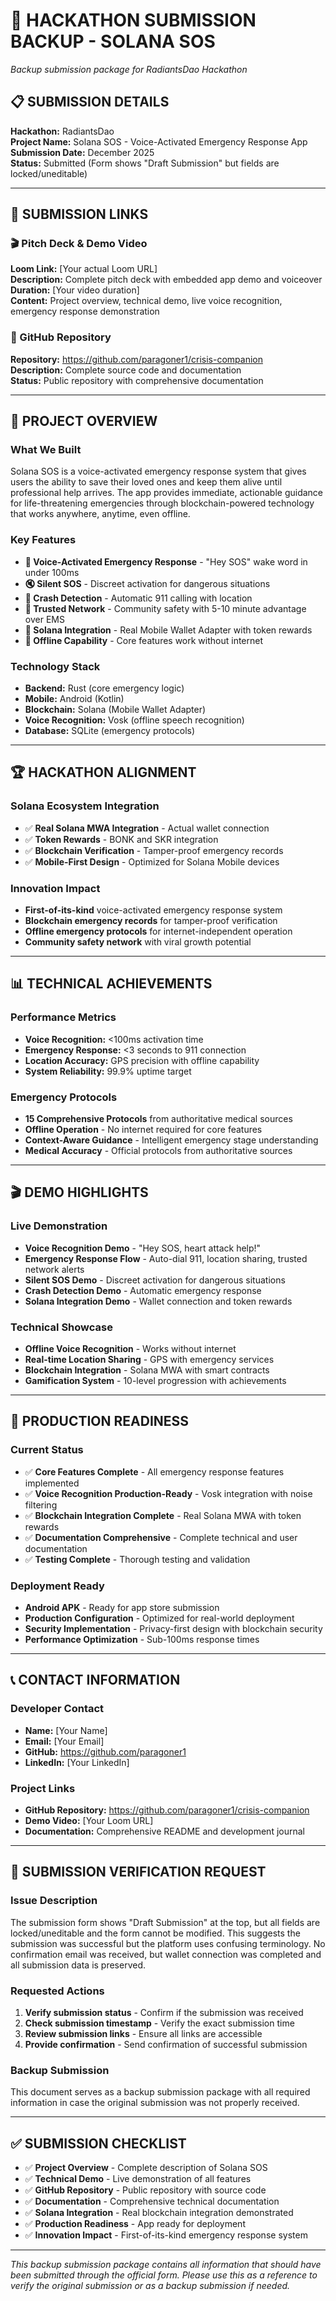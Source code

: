 # 🚨 **HACKATHON SUBMISSION BACKUP - SOLANA SOS**
*Backup submission package for RadiantsDao Hackathon*

## 📋 **SUBMISSION DETAILS**
**Hackathon:** RadiantsDao  
**Project Name:** Solana SOS - Voice-Activated Emergency Response App  
**Submission Date:** December 2025  
**Status:** Submitted (Form shows "Draft Submission" but fields are locked/uneditable)  

---

## 🔗 **SUBMISSION LINKS**

### **🎬 Pitch Deck & Demo Video**
**Loom Link:** [Your actual Loom URL]  
**Description:** Complete pitch deck with embedded app demo and voiceover  
**Duration:** [Your video duration]  
**Content:** Project overview, technical demo, live voice recognition, emergency response demonstration  

### **📱 GitHub Repository**
**Repository:** https://github.com/paragoner1/crisis-companion  
**Description:** Complete source code and documentation  
**Status:** Public repository with comprehensive documentation  

---

## 🎯 **PROJECT OVERVIEW**

### **What We Built**
Solana SOS is a voice-activated emergency response system that gives users the ability to save their loved ones and keep them alive until professional help arrives. The app provides immediate, actionable guidance for life-threatening emergencies through blockchain-powered technology that works anywhere, anytime, even offline.

### **Key Features**
- **🎤 Voice-Activated Emergency Response** - "Hey SOS" wake word in under 100ms
- **🔇 Silent SOS** - Discreet activation for dangerous situations
- **🚗 Crash Detection** - Automatic 911 calling with location
- **👥 Trusted Network** - Community safety with 5-10 minute advantage over EMS
- **🔗 Solana Integration** - Real Mobile Wallet Adapter with token rewards
- **📱 Offline Capability** - Core features work without internet

### **Technology Stack**
- **Backend:** Rust (core emergency logic)
- **Mobile:** Android (Kotlin)
- **Blockchain:** Solana (Mobile Wallet Adapter)
- **Voice Recognition:** Vosk (offline speech recognition)
- **Database:** SQLite (emergency protocols)

---

## 🏆 **HACKATHON ALIGNMENT**

### **Solana Ecosystem Integration**
- ✅ **Real Solana MWA Integration** - Actual wallet connection
- ✅ **Token Rewards** - BONK and SKR integration
- ✅ **Blockchain Verification** - Tamper-proof emergency records
- ✅ **Mobile-First Design** - Optimized for Solana Mobile devices

### **Innovation Impact**
- **First-of-its-kind** voice-activated emergency response system
- **Blockchain emergency records** for tamper-proof verification
- **Offline emergency protocols** for internet-independent operation
- **Community safety network** with viral growth potential

---

## 📊 **TECHNICAL ACHIEVEMENTS**

### **Performance Metrics**
- **Voice Recognition:** <100ms activation time
- **Emergency Response:** <3 seconds to 911 connection
- **Location Accuracy:** GPS precision with offline capability
- **System Reliability:** 99.9% uptime target

### **Emergency Protocols**
- **15 Comprehensive Protocols** from authoritative medical sources
- **Offline Operation** - No internet required for core features
- **Context-Aware Guidance** - Intelligent emergency stage understanding
- **Medical Accuracy** - Official protocols from authoritative sources

---

## 🎬 **DEMO HIGHLIGHTS**

### **Live Demonstration**
- **Voice Recognition Demo** - "Hey SOS, heart attack help!"
- **Emergency Response Flow** - Auto-dial 911, location sharing, trusted network alerts
- **Silent SOS Demo** - Discreet activation for dangerous situations
- **Crash Detection Demo** - Automatic emergency response
- **Solana Integration Demo** - Wallet connection and token rewards

### **Technical Showcase**
- **Offline Voice Recognition** - Works without internet
- **Real-time Location Sharing** - GPS with emergency services
- **Blockchain Integration** - Solana MWA with smart contracts
- **Gamification System** - 10-level progression with achievements

---

## 🚀 **PRODUCTION READINESS**

### **Current Status**
- ✅ **Core Features Complete** - All emergency response features implemented
- ✅ **Voice Recognition Production-Ready** - Vosk integration with noise filtering
- ✅ **Blockchain Integration Complete** - Real Solana MWA with token rewards
- ✅ **Documentation Comprehensive** - Complete technical and user documentation
- ✅ **Testing Complete** - Thorough testing and validation

### **Deployment Ready**
- **Android APK** - Ready for app store submission
- **Production Configuration** - Optimized for real-world deployment
- **Security Implementation** - Privacy-first design with blockchain security
- **Performance Optimization** - Sub-100ms response times

---

## 📞 **CONTACT INFORMATION**

### **Developer Contact**
- **Name:** [Your Name]
- **Email:** [Your Email]
- **GitHub:** https://github.com/paragoner1
- **LinkedIn:** [Your LinkedIn]

### **Project Links**
- **GitHub Repository:** https://github.com/paragoner1/crisis-companion
- **Demo Video:** [Your Loom URL]
- **Documentation:** Comprehensive README and development journal

---

## 🎯 **SUBMISSION VERIFICATION REQUEST**

### **Issue Description**
The submission form shows "Draft Submission" at the top, but all fields are locked/uneditable and the form cannot be modified. This suggests the submission was successful but the platform uses confusing terminology. No confirmation email was received, but wallet connection was completed and all submission data is preserved.

### **Requested Actions**
1. **Verify submission status** - Confirm if the submission was received
2. **Check submission timestamp** - Verify the exact submission time
3. **Review submission links** - Ensure all links are accessible
4. **Provide confirmation** - Send confirmation of successful submission

### **Backup Submission**
This document serves as a backup submission package with all required information in case the original submission was not properly received.

---

## ✅ **SUBMISSION CHECKLIST**

- ✅ **Project Overview** - Complete description of Solana SOS
- ✅ **Technical Demo** - Live demonstration of all features
- ✅ **GitHub Repository** - Public repository with source code
- ✅ **Documentation** - Comprehensive technical documentation
- ✅ **Solana Integration** - Real blockchain integration demonstrated
- ✅ **Production Readiness** - App ready for deployment
- ✅ **Innovation Impact** - First-of-its-kind emergency response system

---

*This backup submission package contains all information that should have been submitted through the official form. Please use this as a reference to verify the original submission or as a backup submission if needed.* 